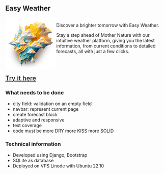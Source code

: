 ## Easy Weather
<div style="display: flex">
<div>
<img height="160" src="weather/static/easy_weather_back.png" alt="">
</div>
<div style="flex: 1; ">


Discover a brighter tomorrow with Easy Weather.

Stay a step ahead of Mother Nature with our intuitive weather platform, giving you the latest information, from current conditions to detailed forecasts, all with just a few clicks.
</div>

</div>

<a style="font-size: 20px; font-weight: 500" href="http://143.42.49.64:8000/">Try it here</a>

### What needs to be done
 - city field: validation on an empty field
 - navbar: represent current page
 - create forecast block
 - adaptive and responsive
 - test coverage
 - code must be more DRY more KISS more SOLID

### Technical information
 - Developed using Django, Bootstrap
 - SQLite as database
 - Deployed on VPS Linode with Ubuntu 22.10
